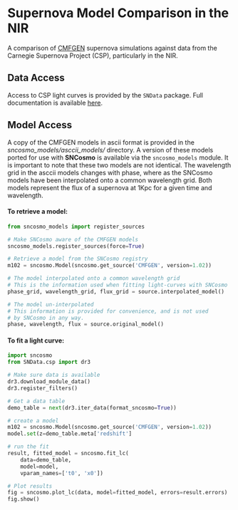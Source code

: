 # Supernova Model Comparison in the NIR

A comparison of [CMFGEN](http://kookaburra.phyast.pitt.edu/hillier/web/CMFGEN.htm) supernova simulations against data from the Carnegie Supernova Project (CSP), particularly in the NIR. 



## Data Access

Access to CSP light curves is provided by the `SNData` package. Full documentation is available [here](https://sn-data.readthedocs.io/en/latest/index.html).




## Model Access

A copy of the CMFGEN models in ascii format is provided in the *sncosmo_models/asccii_models/* directory. A version of these models ported for use with **SNCosmo** is available via the `sncosmo_models` module. It is important to note that these two models are not identical. The wavelength grid in the asccii models changes with phase, where as the SNCosmo models have been interpolated onto a common wavelength grid. Both models represent the flux of a supernova at 1Kpc for a given time and wavelength.



#### To retrieve a model:

```Python
from sncosmo_models import register_sources

# Make SNCosmo aware of the CMFGEN models
sncosmo_models.register_sources(force=True)

# Retrieve a model from the SNCosmo registry
m102 = sncosmo.Model(sncosmo.get_source('CMFGEN', version=1.02))

# The model interpolated onto a common wavelength grid
# This is the information used when fitting light-curves with SNCosmo
phase_grid, wavelength_grid, flux_grid = source.interpolated_model()

# The model un-interpolated
# This information is provided for convenience, and is not used
# by SNCosmo in any way.
phase, wavelength, flux = source.original_model()
```



#### To fit a light curve:

```Python
import sncosmo
from SNData.csp import dr3

# Make sure data is available
dr3.download_module_data()
dr3.register_filters()

# Get a data table
demo_table = next(dr3.iter_data(format_sncosmo=True))

# create a model
m102 = sncosmo.Model(sncosmo.get_source('CMFGEN', version=1.02))
model.set(z=demo_table.meta['redshift']

# run the fit
result, fitted_model = sncosmo.fit_lc(
    data=demo_table,
    model=model,
    vparam_names=['t0', 'x0'])

# Plot results
fig = sncosmo.plot_lc(data, model=fitted_model, errors=result.errors)
fig.show()
```



